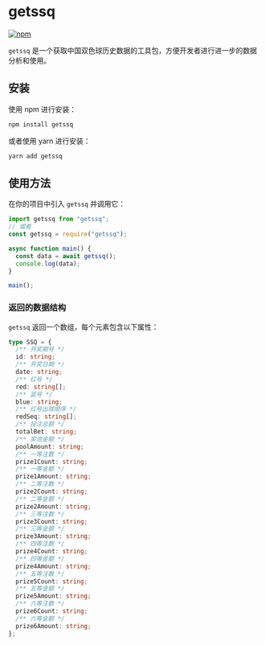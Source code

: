 # getssq

[![npm](https://img.shields.io/npm/v/getssq)](https://www.npmjs.com/package/getssq)

`getssq` 是一个获取中国双色球历史数据的工具包，方便开发者进行进一步的数据分析和使用。

## 安装

使用 npm 进行安装：

```sh
npm install getssq
```

或者使用 yarn 进行安装：

```sh
yarn add getssq
```

## 使用方法

在你的项目中引入 `getssq` 并调用它：

```ts
import getssq from "getssq";
// 或者
const getssq = require("getssq");

async function main() {
  const data = await getssq();
  console.log(data);
}

main();
```

### 返回的数据结构

`getssq` 返回一个数组，每个元素包含以下属性：

```ts
type SSQ = {
  /** 开奖期号 */
  id: string;
  /** 开奖日期 */
  date: string;
  /** 红号 */
  red: string[];
  /** 蓝号 */
  blue: string;
  /** 红号出球顺序 */
  redSeq: string[];
  /** 投注总额 */
  totalBet: string;
  /** 奖池金额 */
  poolAmount: string;
  /** 一等注数 */
  prize1Count: string;
  /** 一等金额 */
  prize1Amount: string;
  /** 二等注数 */
  prize2Count: string;
  /** 二等金额 */
  prize2Amount: string;
  /** 三等注数 */
  prize3Count: string;
  /** 三等金额 */
  prize3Amount: string;
  /** 四等注数 */
  prize4Count: string;
  /** 四等金额 */
  prize4Amount: string;
  /** 五等注数 */
  prize5Count: string;
  /** 五等金额 */
  prize5Amount: string;
  /** 六等注数 */
  prize6Count: string;
  /** 六等金额 */
  prize6Amount: string;
};
```
